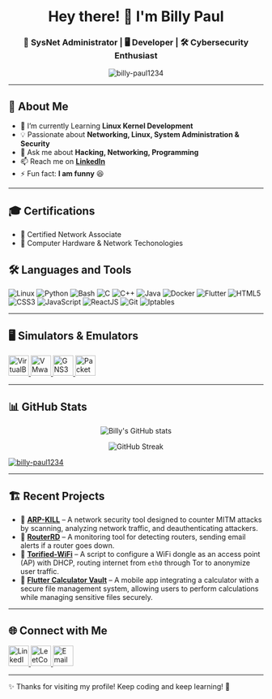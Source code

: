 <h1 align="center">Hey there! 👋 I'm Billy Paul</h1>
<h3 align="center">🔌 SysNet Administrator | 🖥️ Developer | 🛠️ Cybersecurity Enthusiast</h3>



<p align="center"> <img src="https://komarev.com/ghpvc/?username=billy-paul123&label=Profile%20views&color=0e75b6&style=flat" alt="billy-paul1234" /> </p>


---

## 🚀 About Me
- 🔭 I’m currently Learning **Linux Kernel Development**
- 💡 Passionate about **Networking, Linux, System Administration & Security**
- 💬 Ask me about **Hacking, Networking, Programming**
- 📫 Reach me on **[LinkedIn](https://www.linkedin.com/in/billy-paul1234)**
  <!-- 📄 Check out my **[Resume](https://github.com/user-attachments/files/18843570/GREY-IT-2.pdf)**--!>
- ⚡ Fun fact: **I am funny** 😆

---

## 🎓 Certifications
- 📜 Certified Network Associate  
- 🔐 Computer Hardware & Network Techonologies  


## 🛠️ Languages and Tools 

![Linux](https://img.shields.io/badge/Linux-FCC624?style=for-the-badge&logo=linux&logoColor=black)   ![Python](https://img.shields.io/badge/Python-3776AB?style=for-the-badge&logo=python&logoColor=white)   ![Bash](https://img.shields.io/badge/Bash-4EAA25?style=for-the-badge&logo=gnu-bash&logoColor=white)   ![C](https://img.shields.io/badge/C-00599C?style=for-the-badge&logo=c&logoColor=white)   ![C++](https://img.shields.io/badge/C%2B%2B-00599C?style=for-the-badge&logo=c%2B%2B&logoColor=white)   ![Java](https://img.shields.io/badge/Java-ED8B00?style=for-the-badge&logo=openjdk&logoColor=white)   ![Docker](https://img.shields.io/badge/Docker-2496ED?style=for-the-badge&logo=docker&logoColor=white)   ![Flutter](https://img.shields.io/badge/Flutter-02569B?style=for-the-badge&logo=flutter&logoColor=white) ![HTML5](https://img.shields.io/badge/HTML5-E34F26?style=for-the-badge&logo=html5&logoColor=white)   ![CSS3](https://img.shields.io/badge/CSS3-1572B6?style=for-the-badge&logo=css3&logoColor=white)   ![JavaScript](https://img.shields.io/badge/JavaScript-F7DF1E?style=for-the-badge&logo=javascript&logoColor=black)   ![ReactJS](https://img.shields.io/badge/React-20232A?style=for-the-badge&logo=react&logoColor=61DAFB)   ![Git](https://img.shields.io/badge/Git-F05032?style=for-the-badge&logo=git&logoColor=white)   ![Iptables](https://img.shields.io/badge/Iptables-000000?style=for-the-badge&logo=linux&logoColor=white)  

---

## 🖥️ Simulators & Emulators
<p align="left">
    <a href="https://www.virtualbox.org/" target="_blank"> <img src="https://upload.wikimedia.org/wikipedia/commons/d/d5/Virtualbox_logo.png" alt="VirtualBox" width="40" height="40"/> </a>
    <a href="https://www.vmware.com/" target="_blank"> <img src="https://upload.wikimedia.org/wikipedia/commons/5/5a/Vmware_workstation_16_icon.svg" alt="VMware" width="40" height="40"/> </a>
    <a href="https://www.gns3.com/" target="_blank"> <img src="https://upload.wikimedia.org/wikipedia/commons/8/8f/GNS3_logo.png" alt="GNS3" width="40" height="40"/> </a>
    <a href="https://www.netacad.com/courses/packet-tracer" target="_blank"> <img src="https://upload.wikimedia.org/wikipedia/en/d/dc/Cisco_Packet_Tracer_Icon.png" alt="Packet Tracer" width="40" height="40"/> </a>
</p>

---

## 📊 GitHub Stats
<p align="center">
    <img src="https://github-readme-stats.vercel.app/api?username=billy-paul1234&show_icons=true&theme=radical" alt="Billy's GitHub stats" />
</p>

<p align="center">
    <img src="https://github-readme-streak-stats.herokuapp.com/?user=billy-paul1234&theme=radical" alt="GitHub Streak" />
</p>


<p align="left"> <a href="https://github.com/ryo-ma/github-profile-trophy"><img src="https://github-profile-trophy.vercel.app/?username=billy-paul1234" alt="billy-paul1234" /></a> </p>



---


## 🏗️ Recent Projects  

- 🔹 [**ARP-KILL**](https://github.com/billy-paul1234/arp-kill) – A network security tool designed to counter MITM attacks by scanning, analyzing network traffic, and deauthenticating attackers.  
- 🔹 [**RouterRD**](https://github.com/billy-paul1234/RouterRD) – A monitoring tool for detecting routers, sending email alerts if a router goes down.  
- 🔹 [**Torified-WiFi**](https://github.com/billy-paul1234/Torified-WiFi) – A script to configure a WiFi dongle as an access point (AP) with DHCP, routing internet from `eth0` through Tor to anonymize user traffic.  
- 🔹 [**Flutter Calculator Vault**](https://github.com/billy-paul1234/flutter_calculator_vault) – A mobile app integrating a calculator with a secure file management system, allowing users to perform calculations while managing sensitive files securely.  

---

## 🌐 Connect with Me

<p align="left">
    <a href="https://linkedin.com/in/billy-paul1234" target="_blank"> <img src="https://raw.githubusercontent.com/rahuldkjain/github-profile-readme-generator/master/src/images/icons/Social/linked-in-alt.svg" alt="LinkedIn" width="40" height="40"/> </a>
    <a href="https://www.leetcode.com/billy_paul123" target="_blank"> <img src="https://raw.githubusercontent.com/rahuldkjain/github-profile-readme-generator/master/src/images/icons/Social/leet-code.svg" alt="LeetCode" width="40" height="40"/> </a>
    <a href="mailto:billypaul388@gmail.com" target="_blank"> <img src="https://upload.wikimedia.org/wikipedia/commons/7/7e/Gmail_icon_%282020%29.svg" alt="Email" width="40" height="40"/> </a>
</p>

---

✨ Thanks for visiting my profile! Keep coding and keep learning! 🚀


